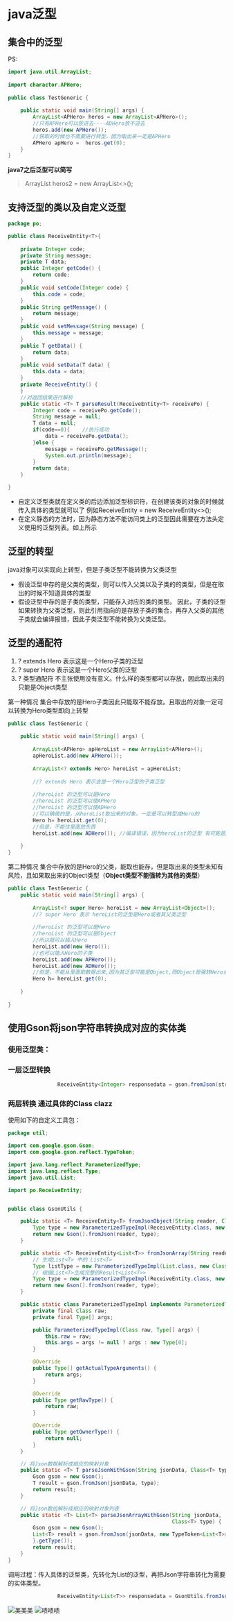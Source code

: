 # java泛型

## 集合中的泛型
PS:
```java
import java.util.ArrayList;
 
import charactor.APHero;
 
public class TestGeneric {
 
    public static void main(String[] args) {
        ArrayList<APHero> heros = new ArrayList<APHero>();
        //只有APHero可以放进去----ADHero放不进去
        heros.add(new APHero());
        //获取的时候也不需要进行转型，因为取出来一定是APHero
        APHero apHero =  heros.get(0);
    }
}
```

**java7之后泛型可以简写**
>ArrayList<String> heros2 = new ArrayList<>();

## 支持泛型的类以及自定义泛型

```java
package po;

public class ReceiveEntity<T>{
	
    private Integer code;
    private String message;
    private T data;
    public Integer getCode() {
        return code;
    }
    public void setCode(Integer code) {
        this.code = code;
    }
    public String getMessage() {
        return message;
    }
    public void setMessage(String message) {
        this.message = message;
    }
    public T getData() {
        return data;
    }
    public void setData(T data) {
        this.data = data;
    }
    private ReceiveEntity() {
    }
    //对返回结果进行解析
    public static <T> T parseResult(ReceiveEntity<T> receivePo) {
    	Integer code = receivePo.getCode();
    	String message = null;
    	T data = null;
    	if(code==0){    //执行成功
        	data = receivePo.getData();
    	}else {
			message = receivePo.getMessage();
			System.out.println(message);
		}
		return data;
	}

}

```
+ 自定义泛型类就在定义类的后边添加<T>泛型标识符，在创建该类的对象的时候就传入具体的类型就可以了 例如ReceiveEntity<Integer> = new ReceiveEntity<>();
+ 在定义静态的方法时，因为静态方法不能访问类上的泛型因此需要在方法头定义使用的泛型列表。如上所示

## 泛型的转型

java对象可以实现向上转型，但是子类泛型不能转换为父类泛型

+ 假设泛型中存的是父类的类型，则可以传入父类以及子类的的类型，但是在取出的时候不知道具体的类型
+ 假设泛型中存的是子类的类型，只能存入对应的类的类型。
因此，子类的泛型如果转换为父类泛型，则此引用指向的是存放子类的集合，再存入父类的其他子类就会编译报错，因此子类泛型不能转换为父类泛型。

## 泛型的通配符
1. ? extends Hero 表示这是一个Hero子类的泛型
2. ? super Hero 表示这是一个Hero父类的泛型
3. ? 类型通配符 不主张使用没有意义。什么样的类型都可以存放，因此取出来的只能是Object类型

第一种情况 集合中存放的是Hero子类因此只能取不能存放。且取出的对象一定可以转换为Hero类型即向上转型
```java
public class TestGeneric {
   
    public static void main(String[] args) {
          
        ArrayList<APHero> apHeroList = new ArrayList<APHero>();
        apHeroList.add(new APHero());
         
        ArrayList<? extends Hero> heroList = apHeroList;
          
        //? extends Hero 表示这是一个Hero泛型的子类泛型
          
        //heroList 的泛型可以是Hero
        //heroList 的泛型可以使APHero
        //heroList 的泛型可以使ADHero
        //可以确凿的是，从heroList取出来的对象，一定是可以转型成Hero的
        Hero h= heroList.get(0);
        //但是，不能往里面放东西
        heroList.add(new ADHero()); //编译错误，因为heroList的泛型 有可能是APHero
          
    }
}
```
第二种情况 集合中存放的是Hero的父类，能取也能存，但是取出来的类型未知有风险，且如果取出来的Object类型（**Object类型不能强转为其他的类型**）
```java
public class TestGeneric {
    public static void main(String[] args) {
  
        ArrayList<? super Hero> heroList = new ArrayList<Object>();
        //? super Hero 表示 heroList的泛型是Hero或者其父类泛型
          
        //heroList 的泛型可以是Hero
        //heroList 的泛型可以是Object
        //所以就可以插入Hero
        heroList.add(new Hero());
        //也可以插入Hero的子类
        heroList.add(new APHero());
        heroList.add(new ADHero());
        //但是，不能从里面取数据出来,因为其泛型可能是Object,而Object是强转Hero会失败
        Hero h= heroList.get(0);
          
    }
  
}
```

## 使用Gson将json字符串转换成对应的实体类

### 使用泛型类：
###  一层泛型转换
```java
				ReceiveEntity<Integer> responsedata = gson.fromJson(str, new TypeToken<ReceiveEntity<Integer>>() {}.getType());

```

### 两层转换 通过具体的Class<T> clazz
使用如下的自定义工具包：
```java
package util;

import com.google.gson.Gson;
import com.google.gson.reflect.TypeToken;

import java.lang.reflect.ParameterizedType;
import java.lang.reflect.Type;
import java.util.List;

import po.ReceiveEntity;


public class GsonUtils {

    public static <T> ReceiveEntity<T> fromJsonObject(String reader, Class<T> clazz) {
        Type type = new ParameterizedTypeImpl(ReceiveEntity.class, new Class[]{clazz});
        return new Gson().fromJson(reader, type);
    }

    public static <T> ReceiveEntity<List<T>> fromJsonArray(String reader, Class<T> clazz) {
        // 生成List<T> 中的 List<T>
        Type listType = new ParameterizedTypeImpl(List.class, new Class[]{clazz});
        // 根据List<T>生成完整的Result<List<T>>
        Type type = new ParameterizedTypeImpl(ReceiveEntity.class, new Type[]{listType});
        return new Gson().fromJson(reader, type);
    }

    public static class ParameterizedTypeImpl implements ParameterizedType {
        private final Class raw;
        private final Type[] args;

        public ParameterizedTypeImpl(Class raw, Type[] args) {
            this.raw = raw;
            this.args = args != null ? args : new Type[0];
        }

        @Override
        public Type[] getActualTypeArguments() {
            return args;
        }

        @Override
        public Type getRawType() {
            return raw;
        }

        @Override
        public Type getOwnerType() {
            return null;
        }
    }

    // 将Json数据解析成相应的映射对象
    public static <T> T parseJsonWithGson(String jsonData, Class<T> type) {
        Gson gson = new Gson();
        T result = gson.fromJson(jsonData, type);
        return result;
    }

    // 将Json数组解析成相应的映射对象列表
    public static <T> List<T> parseJsonArrayWithGson(String jsonData,
                                                     Class<T> type) {
        Gson gson = new Gson();
        List<T> result = gson.fromJson(jsonData, new TypeToken<List<T>>() {
        }.getType());
        return result;
    }
}

```
调用过程：传入具体的泛型类，先转化为List<T>的泛型，再把Json字符串转化为需要的实体类型。
```java
				ReceiveEntity<List<T>> responsedata = GsonUtils.fromJsonArray(str, clazz);

```
![美美美](https://ss0.bdstatic.com/70cFuHSh_Q1YnxGkpoWK1HF6hhy/it/u=3747387351,3359732585&fm=27&gp=0.jpg)
![啧啧啧](https://ss0.bdstatic.com/70cFvHSh_Q1YnxGkpoWK1HF6hhy/it/u=3584646080,2867582066&fm=27&gp=0.jpg)
